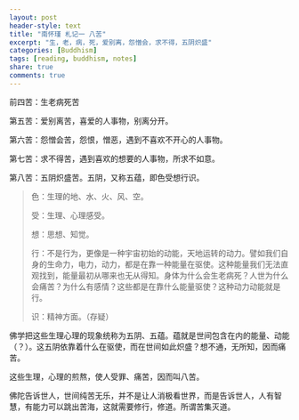 ```yaml
---
layout: post
header-style: text
title: "南怀瑾 札记一 八苦"
excerpt: "生，老，病，死，爱别离，怨憎会，求不得，五阴炽盛"
categories: [Buddhism]
tags: [reading, buddhism, notes]
share: true
comments: true
---
```


前四苦：生老病死苦

第五苦：爱别离苦，喜爱的人事物，别离分开。

第六苦：怨憎会苦，怨恨，憎恶，遇到不喜欢不开心的人事物。

第七苦：求不得苦，遇到喜欢的想要的人事物，所求不如意。

第八苦：五阴炽盛苦。五阴，又称五蕴，即色受想行识。

> 色：生理的地、水、火、风、空。
>
> 受：生理、心理感受。
>
> 想：思想、知觉。
>
> 行：不是行为，更像是一种宇宙初始的动能，天地运转的动力。譬如我们自身的生命力，电力，动力，都是在靠一种能量在驱使。这种能量我们无法直观找到，能量最初从哪来也无从得知。身体为什么会生老病死？人世为什么会痛苦？为什么有感情？这些都是在靠什么能量驱使？这种动力动能就是行。
>
> 识：精神方面。（存疑）

佛学把这些生理心理的现象统称为五阴、五蕴。蕴就是世间包含在内的能量、动能（？）。这五阴依靠着什么在驱使，而在世间如此炽盛？想不通，无所知，因而痛苦。

这些生理，心理的煎熬，使人受罪、痛苦，因而叫八苦。

佛陀告诉世人，世间纯苦无乐，并不是让人消极看世界，而是告诉世人，人有智慧，有能力可以跳出苦海，这就需要修行，修道。所谓苦集灭道。

